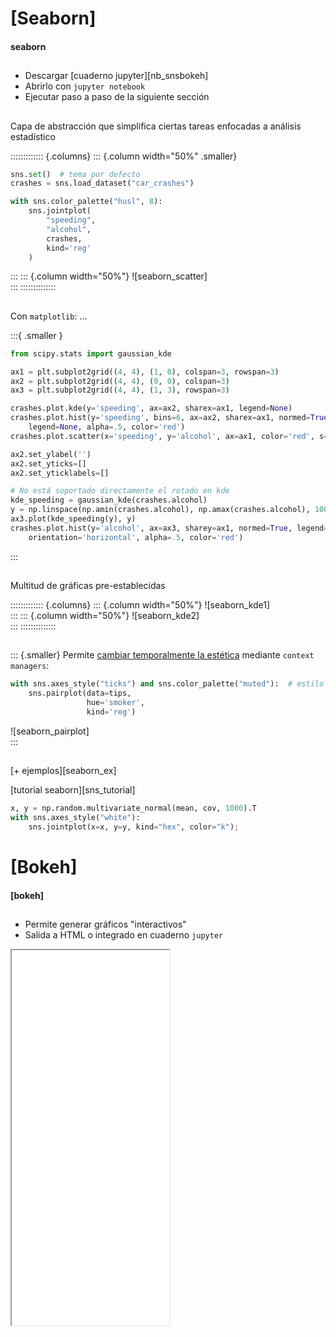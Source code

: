 
# [Seaborn]
#### seaborn

##
- Descargar [cuaderno jupyter][nb_snsbokeh]
- Abrirlo con `jupyter notebook`
- Ejecutar paso a paso de la siguiente sección

##
Capa de abstracción que simplifica ciertas tareas enfocadas a análisis
estadístico

::::::::::::: {.columns}
::: {.column width="50%" .smaller}
~~~python
sns.set()  # tema por defecto
crashes = sns.load_dataset("car_crashes")

with sns.color_palette("husl", 8):
    sns.jointplot(
        "speeding",
        "alcohol",
        crashes,
        kind='reg'
    )
~~~
:::
::: {.column width="50%"}
![seaborn_scatter]\
:::
::::::::::::::

##

Con `matplotlib`: ...

:::{ .smaller }
~~~python
from scipy.stats import gaussian_kde

ax1 = plt.subplot2grid((4, 4), (1, 0), colspan=3, rowspan=3)
ax2 = plt.subplot2grid((4, 4), (0, 0), colspan=3)
ax3 = plt.subplot2grid((4, 4), (1, 3), rowspan=3)

crashes.plot.kde(y='speeding', ax=ax2, sharex=ax1, legend=None)
crashes.plot.hist(y='speeding', bins=6, ax=ax2, sharex=ax1, normed=True,
    legend=None, alpha=.5, color='red')
crashes.plot.scatter(x='speeding', y='alcohol', ax=ax1, color='red', s=50)

ax2.set_ylabel('')
ax2.set_yticks=[]
ax2.set_yticklabels=[]

# No está soportado directamente el rotado en kde
kde_speeding = gaussian_kde(crashes.alcohol)
y = np.linspace(np.amin(crashes.alcohol), np.amax(crashes.alcohol), 100)
ax3.plot(kde_speeding(y), y)
crashes.plot.hist(y='alcohol', ax=ax3, sharey=ax1, normed=True, legend=None,
    orientation='horizontal', alpha=.5, color='red')
~~~
:::

##
Multitud de gráficas pre-establecidas

::::::::::::: {.columns}
::: {.column width="50%"}
![seaborn_kde1]\
:::
::: {.column width="50%"}
![seaborn_kde2]\
:::
::::::::::::::

##
::: {.smaller}
Permite [cambiar temporalmente la estética](sns_context) mediante
`context managers`:

~~~python
with sns.axes_style("ticks") and sns.color_palette("muted"):  # estilo temporal
    sns.pairplot(data=tips,
                 hue='smoker',
                 kind='reg')
~~~

![seaborn_pairplot]\
:::

##

[+ ejemplos][seaborn_ex]

[tutorial seaborn][sns_tutorial]

~~~python
x, y = np.random.multivariate_normal(mean, cov, 1000).T
with sns.axes_style("white"):
    sns.jointplot(x=x, y=y, kind="hex", color="k");
~~~

# [Bokeh]
#### [bokeh]

##
- Permite generar gráficos "interactivos"
- Salida a HTML o integrado en cuaderno `jupyter`

<!-- <video data-autoplay src="images/s06/bokeh.webm"></video> -->
<iframe src="code/s06/bokeh.html" width="50%" height="600"></iframe>
